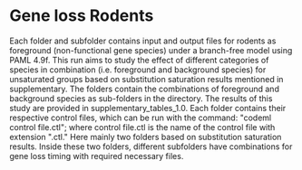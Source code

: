 # Gene loss Rodents

Each folder and subfolder contains input and output files for rodents as foreground (non-functional gene species) under a branch-free model using PAML 4.9f. This run aims to study the effect of different categories of species in combination (i.e. foreground and background species) for  unsaturated groups based on substitution saturation results mentioned in supplementary. The folders contain the combinations of foreground and background species as sub-folders in the directory. The results of this study are provided in supplementary_tables_1.0. Each folder contains their respective control files, which can be run with the command: "codeml control file.ctl"; where control file.ctl is the name of the control file with extension ".ctl." Here mainly two folders based on substitution saturation results. Inside these two folders, different subfolders have combinations for gene loss timing with required necessary files.

